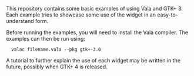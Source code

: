 This repository contains some basic examples of using Vala and GTK+ 3. Each example tries to showcase some use of the widget in an easy-to-understand form.

Before running the examples, you will need to install the Vala compiler. The examples can then be run using:

```
  valac filename.vala --pkg gtk+-3.0
```

A tutorial to further explain the use of each widget may be written in the future, possibly when GTK+ 4 is released.
